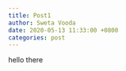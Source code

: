 ```yaml
---
title: Post1
author: Sweta Vooda
date: 2020-05-13 11:33:00 +0800
categories: post
---
```

hello there